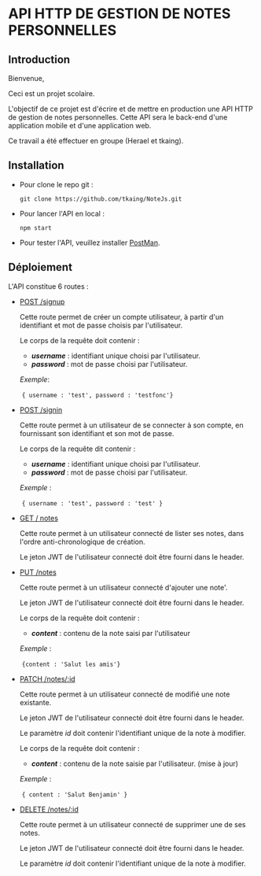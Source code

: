 # API HTTP DE GESTION DE NOTES PERSONNELLES

## Introduction

Bienvenue,

Ceci est un projet scolaire.

L'objectif de ce projet est d'écrire et de mettre en production une API HTTP de gestion de notes personnelles. Cette API sera le back-end d'une application mobile et d'une application web.

Ce travail a été effectuer en groupe (Herael et tkaing).

## Installation

- Pour clone le repo git :

  ```git clone https://github.com/tkaing/NoteJs.git```

- Pour lancer l'API en local :

  ```npm start```

- Pour tester l'API, veuillez installer [PostMan](<https://www.getpostman.com/>).

## Déploiement

L'API constitue 6 routes :

- <u>POST /signup</u>

  Cette route permet de créer un compte utilisateur, à partir d'un identifiant et mot de passe choisis par l'utilisateur.

  Le corps de la requête doit contenir :

  - ***username*** : identifiant unique choisi par l'utilisateur.
  - ***password*** : mot de passe choisi par l'utilisateur.

  *Exemple*:

  ​	```{ username : 'test', password : 'testfonc'}```

- <u>POST /signin</u>

  Cette route permet à un utilisateur de se connecter à son compte, en fournissant son identifiant et son mot de passe.

  Le corps de la requête dit contenir :

  - ***username*** : identifiant unique choisi par l'utilisateur.
  - ***password*** : mot de passe choisi par l'utilisateur.

  *Exemple* :

  ​	```{ username : 'test', password : 'test' }```

- <u>GET / notes</u>

  Cette route permet à un utilisateur connecté de lister ses notes, dans l'ordre anti-chronologique de création.

  Le jeton JWT de l'utilisateur connecté doit être fourni dans le header.

- <u>PUT /notes</u></u>

  Cette route permet à un utilisateur connecté d'ajouter une note'.

  Le jeton JWT de l'utilisateur connecté doit être fourni dans le header.

  Le corps de la requête doit contenir :

  - ***content*** : contenu de la note saisi par l'utilisateur

  *Exemple* :

  ​	```{content : 'Salut les amis'}```

- <u>PATCH /notes/:id</u>

  Cette route permet à un utilisateur connecté de modifié une note existante.

  Le jeton JWT de l'utilisateur connecté doit être fourni dans le header.

  Le paramètre *id* doit contenir l'identifiant unique de la note à modifier.

  Le corps de la requête doit contenir :

  - ***content*** : contenu de la note saisie par l'utilisateur. (mise à jour)

  *Exemple* :

  ​	```{ content : 'Salut Benjamin' }```

- <u>DELETE /notes/:id</u>

  Cette route permet à un utilisateur connecté de supprimer une de ses notes.

  Le jeton JWT de l'utilisateur connecté doit être fourni dans le header.

  Le paramètre *id* doit contenir l'identifiant unique de la note à modifier.
